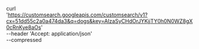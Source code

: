 curl \
  'https://customsearch.googleapis.com/customsearch/v1?cx=51dd55c2a0a474da3&q=dogs&key=AIzaSyCHdOrJYKjjTY0h0N0WZ8gX0cRnKye8aOs' \
  --header 'Accept: application/json' \
  --compressed